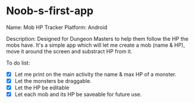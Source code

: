 # Noob-s-first-app
Name:         Mob HP Tracker
Platform:     Android

Description:  Designed for Dungeon Masters to help them follow the HP the mobs have. It's a simple app which will let me               create a mob (name & HP), move it around the screen and substract HP from it.

To do list:


 * [x] Let me print on the main activity the name & max HP of a monster.
 * [x] Let the monsters be draggable.
 * [x] Let the HP be editable
 * [x] Let each mob and its HP be saveable for future use.
